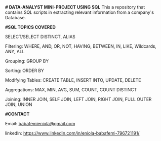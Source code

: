 **# DATA-ANALYST MINI-PROJECT USING SQL**
This a repository that contains SQL scripts in extracting relevant information from a company's Database.



**#SQL TOPICS COVERED**

SELECT/SELECT DISTINCT, ALIAS

Filtering: WHERE, AND, OR, NOT, HAVING, BETWEEN, IN, LIKE, Wildcards, ANY, ALL

Grouping: GROUP BY

Sorting: ORDER BY

Modifying Tables: CREATE TABLE, INSERT INTO, UPDATE, DELETE

Aggregations: MAX, MIN, AVG, SUM, COUNT, COUNT DISTINCT

Joining: INNER JOIN, SELF JOIN, LEFT JOIN, RIGHT JOIN, FULL OUTER JOIN, UNION




**#CONTACT**

Email: babafemieniola@gmail.com

linkedln: https://www.linkedin.com/in/eniola-babafemi-796721191/
